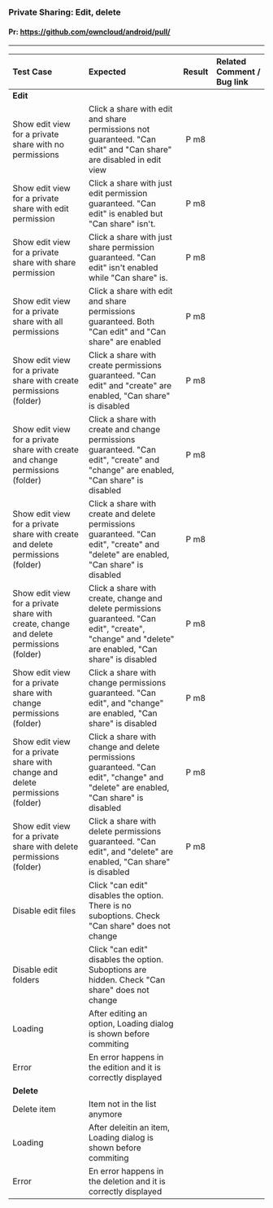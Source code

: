 ###  Private Sharing: Edit, delete

#### Pr: https://github.com/owncloud/android/pull/


---

 
| Test Case | Expected | Result | Related Comment / Bug link | 
| :-------- | :------- | :----: | :------------------------- | 
|**Edit**||||||
| Show edit view for a private share with no permissions | Click a share with edit and share permissions not guaranteed. "Can edit" and "Can share" are disabled in edit view | P m8 | |
| Show edit view for a private share with edit permission | Click a share with just edit permission guaranteed. "Can edit" is enabled but "Can share" isn't. | P m8 | |
| Show edit view for a private share with share permission | Click a share with just share permission guaranteed. "Can edit" isn't enabled while "Can share" is. | P m8 | |
| Show edit view for a private share with all permissions | Click a share with edit and share permissions guaranteed. Both "Can edit" and "Can share" are enabled | P m8 | |
| Show edit view for a private share with create permissions (folder) | Click a share with create permissions guaranteed. "Can edit" and "create" are enabled, "Can share" is disabled | P m8 | |
| Show edit view for a private share with create and change permissions (folder) | Click a share with create and change permissions guaranteed. "Can edit", "create" and "change" are enabled, "Can share" is disabled | P m8 | |
| Show edit view for a private share with create and delete permissions (folder) | Click a share with create and delete permissions guaranteed. "Can edit", "create" and "delete" are enabled, "Can share" is disabled | P m8 | |
| Show edit view for a private share with create, change and delete permissions (folder) | Click a share with create, change and delete permissions guaranteed. "Can edit", "create", "change" and "delete" are enabled, "Can share" is disabled | P m8 | |
| Show edit view for a private share with change permissions (folder) | Click a share with change permissions guaranteed. "Can edit", and "change" are enabled, "Can share" is disabled | P m8 | |
| Show edit view for a private share with change and delete permissions (folder) | Click a share with change and delete permissions guaranteed. "Can edit", "change" and "delete" are enabled, "Can share" is disabled | P m8 | |
| Show edit view for a private share with delete permissions (folder) | Click a share with delete permissions guaranteed. "Can edit", and "delete" are enabled, "Can share" is disabled | P m8 | |
| Disable edit files | Click "can edit" disables the option. There is no suboptions. Check "Can share" does not change  |  |  |  |  |
| Disable edit folders| Click "can edit" disables the option. Suboptions are hidden. Check "Can share" does not change  |  |  |  |  |
| Loading | After editing an option, Loading dialog is shown before commiting|  |  |  |  |
| Error | En error happens in the edition and it is correctly displayed|  |  |  |  |
|**Delete**||||||
| Delete item | Item not in the list anymore |  |  |  |  |
| Loading | After deleitin an item, Loading dialog is shown before commiting|  |  |  |  |
| Error | En error happens in the deletion and it is correctly displayed|  |  |  |  |

